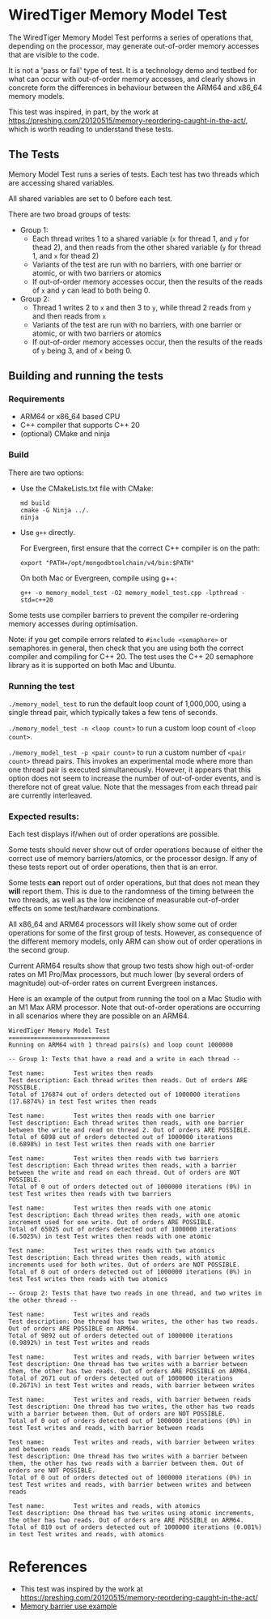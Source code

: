 # WiredTiger Memory Model Test

The WiredTiger Memory Model Test performs a series of operations that, depending on the processor,
may generate out-of-order memory accesses that are visible to the code.

It is not a 'pass or fail' type of test. It is a technology demo and testbed for what can occur with
out-of-order memory accesses, and clearly shows in concrete form the differences in behaviour
between the ARM64 and x86_64 memory models.

This test was inspired, in part, by the work at https://preshing.com/20120515/memory-reordering-caught-in-the-act/, 
which is worth reading to understand these tests.

## The Tests

Memory Model Test runs a series of tests. Each test has two threads which are accessing shared variables. 

All shared variables are set to 0 before each test.

There are two broad groups of tests:
- Group 1: 
  - Each thread writes 1 to a shared variable (`x` for thread 1, and `y` for thead 2),
    and then reads from the other shared variable (`y` for thread 1, and `x` for thead 2)
  - Variants of the test are run with no barriers, with one barrier or atomic, or with two barriers or atomics
  - If out-of-order memory accesses occur, then the results of the reads of `x` and `y` can lead to both being 0.
- Group 2:
  - Thread 1 writes 2 to `x` and then 3 to `y`, while thread 2 reads from `y` and then reads from `x`
  - Variants of the test are run with no barriers, with one barrier or atomic, or with two barriers or atomics
  - If out-of-order memory accesses occur, then the results of the reads of `y` being 3, and of `x` being 0.


## Building and running the tests

### Requirements
* ARM64 or x86_64 based CPU
* C++ compiler that supports C++ 20
* (optional) CMake and ninja

### Build

There are two options:

* Use the CMakeLists.txt file with CMake:
  ```
  md build
  cmake -G Ninja ../.
  ninja
  ```
* Use `g++` directly.

  For Evergreen, first ensure that the correct C++ compiler is on the path:
  
  ```
  export "PATH=/opt/mongodbtoolchain/v4/bin:$PATH"
  ```

  On both Mac or Evergreen, compile using g++:
  ```
  g++ -o memory_model_test -O2 memory_model_test.cpp -lpthread -std=c++20
  ```

Some tests use compiler barriers to prevent the compiler re-ordering memory accesses during optimisation.

Note: if you get compile errors related to `#include <semaphore>` or semaphores in general,
then check that you are using both the correct compiler and compiling for C++ 20. 
The test uses the C++ 20 semaphore library as it is supported on both Mac and Ubuntu.

### Running the test

`./memory_model_test` to run the default loop count of 1,000,000, using a single thread pair,
which typically takes a few tens of seconds.

`./memory_model_test -n <loop count>` to run a custom loop count of `<loop count>`.

`./memory_model_test -p <pair count>` to run a custom number of `<pair count>` thread pairs.
This invokes an experimental mode where more than one thread pair is executed simultaneously.
However, it appears that this option does not seem to increase the number of out-of-order events,
and is therefore not of great value. Note that the messages from each thread pair are currently interleaved.

### Expected results:

Each test displays if/when out of order operations are possible. 

Some tests should never show out of order operations because of either the correct use of memory barriers/atomics, 
or the processor design. If any of these tests report out of order operations, then that is an error.

Some tests **can** report out of order operations, but that does not mean they **will** report them.
This is due to the randomness of the timing between the two threads, as well as the low incidence of
measurable out-of-order effects on some test/hardware combinations.

All x86_64 and ARM64 processors will likely show some out of order operations for some of the first group of tests.
However, as consequence of the different memory models, only ARM can show out of order operations in the second group.

Current ARM64 results show that group two tests show high out-of-order rates on M1 Pro/Max processors,
but much lower (by several orders of magnitude) out-of-order rates on current Evergreen instances.

Here is an example of the output from running the tool on a Mac Studio with an M1 Max ARM processor.
Note that out-of-order operations are occurring in all scenarios where they are possible on an ARM64.


```
WiredTiger Memory Model Test
============================
Running on ARM64 with 1 thread pairs(s) and loop count 1000000

-- Group 1: Tests that have a read and a write in each thread --

Test name:        Test writes then reads
Test description: Each thread writes then reads. Out of orders ARE POSSIBLE.
Total of 176874 out of orders detected out of 1000000 iterations (17.6874%) in test Test writes then reads

Test name:        Test writes then reads with one barrier
Test description: Each thread writes then reads, with one barrier between the write and read on thread 2. Out of orders ARE POSSIBLE.
Total of 6898 out of orders detected out of 1000000 iterations (0.6898%) in test Test writes then reads with one barrier

Test name:        Test writes then reads with two barriers
Test description: Each thread writes then reads, with a barrier between the write and read on each thread. Out of orders are NOT POSSIBLE.
Total of 0 out of orders detected out of 1000000 iterations (0%) in test Test writes then reads with two barriers

Test name:        Test writes then reads with one atomic
Test description: Each thread writes then reads, with one atomic increment used for one write. Out of orders ARE POSSIBLE.
Total of 65025 out of orders detected out of 1000000 iterations (6.5025%) in test Test writes then reads with one atomic

Test name:        Test writes then reads with two atomics
Test description: Each thread writes then reads, with atomic increments used for both writes. Out of orders are NOT POSSIBLE.
Total of 0 out of orders detected out of 1000000 iterations (0%) in test Test writes then reads with two atomics

-- Group 2: Tests that have two reads in one thread, and two writes in the other thread --

Test name:        Test writes and reads
Test description: One thread has two writes, the other has two reads. Out of orders ARE POSSIBLE on ARM64.
Total of 9892 out of orders detected out of 1000000 iterations (0.9892%) in test Test writes and reads

Test name:        Test writes and reads, with barrier between writes
Test description: One thread has two writes with a barrier between them, the other has two reads. Out of orders ARE POSSIBLE on ARM64.
Total of 2671 out of orders detected out of 1000000 iterations (0.2671%) in test Test writes and reads, with barrier between writes

Test name:        Test writes and reads, with barrier between reads
Test description: One thread has two writes, the other has two reads with a barrier between them. Out of orders are NOT POSSIBLE.
Total of 0 out of orders detected out of 1000000 iterations (0%) in test Test writes and reads, with barrier between reads

Test name:        Test writes and reads, with barrier between writes and between reads
Test description: One thread has two writes with a barrier between them, the other has two reads with a barrier between them. Out of orders are NOT POSSIBLE.
Total of 0 out of orders detected out of 1000000 iterations (0%) in test Test writes and reads, with barrier between writes and between reads

Test name:        Test writes and reads, with atomics
Test description: One thread has two writes using atomic increments, the other has two reads. Out of orders are ARE POSSIBLE on ARM64.
Total of 810 out of orders detected out of 1000000 iterations (0.081%) in test Test writes and reads, with atomics

```

# References

- This test was inspired by the work at https://preshing.com/20120515/memory-reordering-caught-in-the-act/
- [Memory barrier use example](https://developer.arm.com/documentation/den0042/a/Memory-Ordering/Memory-barriers/Memory-barrier-use-example) 